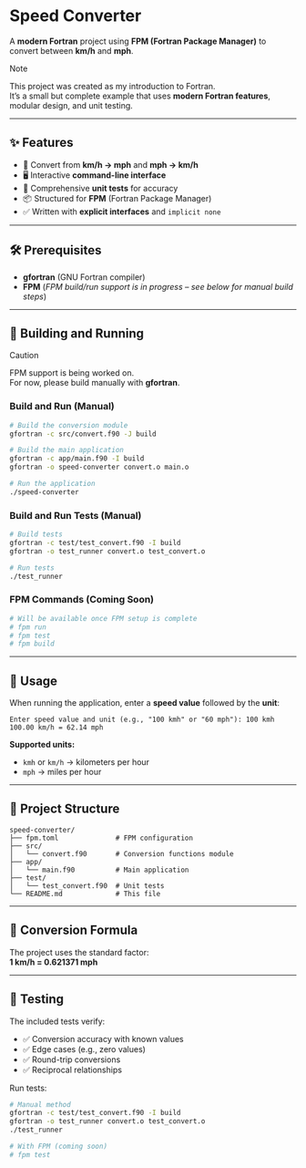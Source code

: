 # Speed Converter

A **modern Fortran** project using **FPM (Fortran Package Manager)** to convert between **km/h** and **mph**.

> [!NOTE]
> This project was created as my introduction to Fortran.  
> It’s a small but complete example that uses **modern Fortran features**, modular design, and unit testing.

---

## ✨ Features

- 🔄 Convert from **km/h → mph** and **mph → km/h**
- 🖥 Interactive **command-line interface**
- 🧪 Comprehensive **unit tests** for accuracy
- 📦 Structured for **FPM** (Fortran Package Manager)
- ✅ Written with **explicit interfaces** and `implicit none`

---

## 🛠 Prerequisites

- **gfortran** (GNU Fortran compiler)
- **FPM** (*FPM build/run support is in progress – see below for manual build steps*)

---

## 🚀 Building and Running

> [!CAUTION]
> FPM support is being worked on.  
> For now, please build manually with **gfortran**.

### Build and Run (Manual)

```bash
# Build the conversion module
gfortran -c src/convert.f90 -J build

# Build the main application
gfortran -c app/main.f90 -I build
gfortran -o speed-converter convert.o main.o

# Run the application
./speed-converter
```

### Build and Run Tests (Manual)

```bash
# Build tests
gfortran -c test/test_convert.f90 -I build
gfortran -o test_runner convert.o test_convert.o

# Run tests
./test_runner
```

### FPM Commands (Coming Soon)

```bash
# Will be available once FPM setup is complete
# fpm run
# fpm test
# fpm build
```

---

## 📖 Usage

When running the application, enter a **speed value** followed by the **unit**:

```
Enter speed value and unit (e.g., "100 kmh" or "60 mph"): 100 kmh
100.00 km/h = 62.14 mph
```

**Supported units:**
- `kmh` or `km/h` → kilometers per hour
- `mph` → miles per hour

---

## 📂 Project Structure

```
speed-converter/
├── fpm.toml              # FPM configuration
├── src/
│   └── convert.f90       # Conversion functions module
├── app/
│   └── main.f90          # Main application
├── test/
│   └── test_convert.f90  # Unit tests
└── README.md             # This file
```

---

## 📐 Conversion Formula

The project uses the standard factor:  
**1 km/h = 0.621371 mph**

---

## 🧪 Testing

The included tests verify:

- ✅ Conversion accuracy with known values  
- ✅ Edge cases (e.g., zero values)  
- ✅ Round-trip conversions  
- ✅ Reciprocal relationships  

Run tests:

```bash
# Manual method
gfortran -c test/test_convert.f90 -I build
gfortran -o test_runner convert.o test_convert.o
./test_runner

# With FPM (coming soon)
# fpm test
```